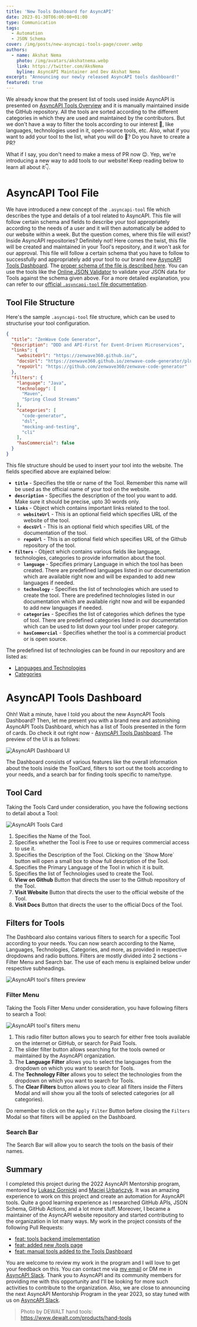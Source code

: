 ```yaml
---
title: 'New Tools Dashboard for AsyncAPI'
date: 2023-01-30T06:00:00+01:00
type: Communication
tags:
  - Automation
  - JSON Schema
cover: /img/posts/new-asyncapi-tools-page/cover.webp
authors:
  - name: Akshat Nema
    photo: /img/avatars/akshatnema.webp
    link: https://twitter.com/AksNema
    byline: AsyncAPI Maintainer and Dev Akshat Nema
excerpt: "Announcing our newly released AsyncAPI tools dashboard!"
featured: true
---
```


We already know that the present list of tools used inside AsyncAPI is presented on [AsyncAPI Tools Overview](/docs/tools) and it is manually maintained inside the GitHub repository. All the tools are sorted according to the different categories in which they are used and maintained by the contributors. But we don't have a way to filter the tools according to our interest 🤔, like languages, technologies used in it, open-source tools, etc. Also, what if you want to add your tool to the list, what you will do 🤔? Do you have to create a PR?

What if I say, you don't need to make a mess of PR now 😉. Yep, we're introducing a new way to add tools to our website! Keep reading below to learn all about it👇.

# AsyncAPI Tool File

We have introduced a new concept of the `.asyncapi-tool` file which describes the type and details of a tool related to AsyncAPI. This file will follow certain schema and fields to describe your tool appropriately according to the needs of a user and it will then automatically be added to our website within a week. But the question comes, where this file will exist? Inside AsyncAPI repositories? Definitely not! Here comes the twist, this file will be created and maintained in your Tool's repository, and it won't ask for our approval. This file will follow a certain schema that you have to follow to successfully and appropriately add your tool to our brand new [AsyncAPI Tools Dashboard](/tools). The [proper schema of the file is described here](https://github.com/asyncapi/website/blob/master/scripts/tools/tools-schema.json). You can use the tools like the [Online JSON Validator](https://www.liquid-technologies.com/online-json-schema-validator) to validate your JSON data for Tools against the schema given above. For a more detailed explanation, you can refer to our [official `.asyncapi-tool` file documentation](https://github.com/asyncapi/community/blob/master/new-tool-documentation.md). 

## Tool File Structure

Here's the sample `.asyncapi-tool` file structure, which can be used to structurise your tool configuration.

```JSON
{
  "title": "ZenWave Code Generator",
  "description": "DDD and API-First for Event-Driven Microservices",
  "links": {
    "websiteUrl": "https://zenwave360.github.io/",
    "docsUrl": "https://zenwave360.github.io/zenwave-code-generator/plugins/asyncapi-spring-cloud-streams3/",
    "repoUrl": "https://github.com/zenwave360/zenwave-code-generator"
  },
  "filters": {
    "language": "Java",
    "technology": [
      "Maven",
      "Spring Cloud Streams"
    ],
    "categories": [
      "code-generator",
      "dsl",
      "mocking-and-testing",
      "cli"
    ],
    "hasCommercial": false
  }
}
```

This file structure should be used to insert your tool into the website. The fields specified above are explained below:

- **`title`** - Specifies the title or name of the Tool. Remember this name will be used as the official name of your tool on the website.
- **`description`** - Specifies the description of the tool you want to add. Make sure it should be precise, upto 30 words only.
- **`links`** - Object which contains important links related to the tool.
  - **`websiteUrl`** - This is an optional field which specifies URL of the website of the tool.
  - **`docsUrl`** - This is an optional field which specifies URL of the documentation of the tool.
  - **`repoUrl`** - This is an optional field which specifies URL of the Github repository of the tool.
- **`filters`** - Object which contains various fields like language, technologies, categories to provide information about the tool.
  - **`language`** - Specifies primary Language in which the tool has been created. There are predefined languages listed in our documentation which are available right now and will be expanded to add new languages if needed.
  - **`technology`** - Specifies the list of technologies which are used to create the tool. There are predefined technologies listed in our documentation which are available right now and will be expanded to add new languages if needed.
  - **`categories`** - Specifies the list of categories which defines the type of tool. There are predefined categories listed in our documentation which can be used to list down your tool under proper category.
  - **`hasCommercial`** - Specifies whether the tool is a commercial product or is open source.

The predefined list of technologies can be found in our repository and are listed as:

- [Languages and Technologies](https://github.com/asyncapi/website/blob/master/scripts/tools/tags-color.js)
- [Categories](https://github.com/asyncapi/website/blob/master/scripts/tools/categorylist.js)

# AsyncAPI Tools Dashboard

Ohh! Wait a minute, have I told you about the new AsyncAPI Tools Dashboard? Then, let me present you with a brand new and astonishing AsyncAPI Tools Dashboard, which has a list of Tools presented in the form of cards. Do check it out right now - [AsyncAPI Tools Dashboard](/tools). The preview of the UI is as follows:

![AsyncAPI Dashboard UI](/img/posts/new-asyncapi-tools-page/dashboard-preview.webp)

The Dashboard consists of various features like the overall information about the tools inside the ToolCard, filters to sort out the tools according to your needs, and a search bar for finding tools specific to name/type.

## Tool Card

Taking the Tools Card under consideration, you have the following sections to detail about a Tool:

![AsyncAPI Tools Card](/img/posts/new-asyncapi-tools-page/tool-preview.webp)

<ol>
  <li> Specifies the Name of the Tool.</li>
  <li> Specifies whether the Tool is Free to use or requires commercial access to use it.</li>
  <li> Specifies the Description of the Tool. Clicking on the `Show More` button will open a small box to show full description of the Tool.</li>
  <li> Specifies the Primary Language of the Tool in which it is built.</li>
  <li> Specifies the list of Technologies used to create the Tool.</li>
  <li> <b>View on Github</b> Button that directs the user to the Github repository of the Tool.</li>
  <li> <b>Visit Website</b> Button that directs the user to the official website of the Tool.</li>
  <li> <b>Visit Docs</b> Button that directs the user to the official Docs of the Tool.</li>
</ol>

## Filters for Tools

The Dashboard also contains various filters to search for a specific Tool according to your needs. You can now search according to the Name, Languages, Technologies, Categories, and more, as provided in respective dropdowns and radio buttons. Filters are mostly divided into 2 sections - Filter Menu and Search bar. The use of each menu is explained below under respective subheadings.

![AsyncAPI tool's filters preview](/img/posts/new-asyncapi-tools-page/filters.webp)

### Filter Menu

Taking the Tools Filter Menu under consideration, you have following filters to search a Tool:

![AsyncAPI tool's filters menu](/img/posts/new-asyncapi-tools-page/filter-menu.webp)

<ol>
  <li> This radio filter button allows you to search for either free tools available on the internet or GitHub, or search for Paid Tools.</li>
  <li> The slider filter button allows searching for the tools owned or maintained by the AsyncAPI organization. </li>
  <li> The <b>Language Filter</b> allows you to select the languages from the dropdown on which you want to search for Tools. </li>
  <li> The <b>Technology Filter</b> allows you to select the technologies from the dropdown on which you want to search for Tools. </li>
  <li> The <b>Clear Filters</b> button allows you to clear all filters inside the Filters Modal and will show you all the tools of selected categories (or all categories).</li>
</ol>

Do remember to click on the `Apply Filter` Button before closing the `Filters` Modal so that filters will be applied on the Dashboard.

### Search Bar

The Search Bar will allow you to search the tools on the basis of their names.

## Summary

I completed this project during the 2022 AsyncAPI Mentorship program, mentored by [Lukasz Gornicki](https://github.com/derberg) and [Maciej Urbańczyk](https://github.com/magicmatatjahu). It was an amazing experience to work on this project and create an automation for AsyncAPI tools. Quite a good learning experience as I researched GitHub APIs, JSON Schema, GitHub Actions, and a lot more stuff. Moreover, I became a maintainer of the AsyncAPI website repository and started contributing to the organization in lot many ways. My work in the project consists of the following Pull Requests: 

- [feat: tools backend implementation](https://github.com/asyncapi/website/pull/939)
- [feat: added new /tools page](https://github.com/asyncapi/website/pull/940)
- [feat: manual tools added to the Tools Dashboard](https://github.com/asyncapi/website/pull/1191)

You are welcome to review my work in the program and I will love to get your feedback on this. You can contact me via [my email](mailto:akshatnema.official@gmail.com) or DM me in [AsyncAPI Slack](https://asyncapi.com/slack-invite). Thank you to AsyncAPI and its community members for providing me with this opportunity and I'll be looking for more such activities to contribute to the organization. Also, we are close to announcing the next AsyncAPI Mentorship Program in the year 2023, so stay tuned with us on [AsyncAPI Slack](https://asyncapi.com/slack-invite).

> Photo by DEWALT hand tools: https://www.dewalt.com/products/hand-tools
